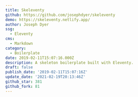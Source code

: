 ```yaml
---
title: Skeleventy
github: https://github.com/josephdyer/skeleventy
demo: https://skeleventy.netlify.app/
author: Joseph Dyer
ssg:
  - Eleventy
cms:
  - Markdown
category:
  - Boilerplate
date: 2019-02-11T15:07:16.000Z
description: A skeleton boilerplate built with Eleventy.
draft: false
publish_date: '2019-02-11T15:07:16Z'
update_date: '2021-02-19T20:13:46Z'
github_star: 381
github_fork: 81
---
```

